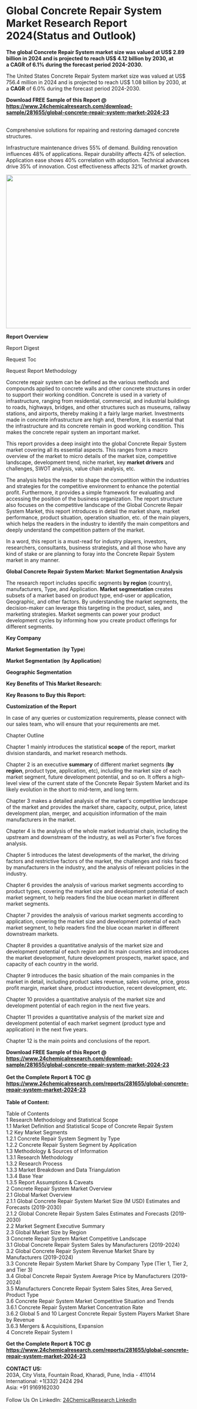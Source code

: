 <h1>Global Concrete Repair System Market Research Report 2024(Status and Outlook)</h1><p><strong>The global Concrete Repair System market size was valued at US$ 2.89 billion in 2024 and is projected to reach US$ 4.12 billion by 2030, at a CAGR of 6.1% during the forecast period 2024-2030.</strong></p><p>
</p><p>The United States Concrete Repair System market size was valued at US$ 756.4 million in 2024 and is projected to reach US$ 1.08 billion by 2030, at a <strong>CAGR</strong> of 6.0% during the forecast period 2024-2030.</p><div><b>Download FREE Sample of this Report @ 
            <a href="https://www.24chemicalresearch.com/download-sample/281655/global-concrete-repair-system-market-2024-23">
            https://www.24chemicalresearch.com/download-sample/281655/global-concrete-repair-system-market-2024-23</a></b></div><br><p>
</p><p>Comprehensive solutions for repairing and restoring damaged concrete structures.</p><p>
</p><p>Infrastructure maintenance drives 55% of demand. Building renovation influences 48% of applications. Repair durability affects 42% of selection. Application ease shows 40% correlation with adoption. Technical advances drive 35% of innovation. Cost effectiveness affects 32% of market growth.</p><p>
</p><p><img alt="" src="https://24chemicalresearch.com/assets/report-images/GlobalConcreteRepairSystemMarket.png" style="height:418px; width:731px"></p><p>
</p><p><strong>Report Overview</strong></p><p>
</p><p></p><p>
</p><p>Report Digest</p><p>
</p><p>Request Toc</p><p>
</p><p>Request Report Methodology</p><p>
</p><p>Concrete repair system can be defined as the various methods and compounds applied to concrete walls and other concrete structures in order to support their working condition. Concrete is used in a variety of infrastructure, ranging from residential, commercial, and industrial buildings to roads, highways, bridges, and other structures such as museums, railway stations, and airports, thereby making it a fairly large market. Investments made in concrete infrastructure are high and, therefore, it is essential that the infrastructure and its concrete remain in good working condition. This makes the concrete repair system an important market.</p><p>
</p><p>This report provides a deep insight into the global Concrete Repair System market covering all its essential aspects. This ranges from a macro overview of the market to micro details of the market size, competitive landscape, development trend, niche market, key <strong>market drivers</strong> and challenges, SWOT analysis, value chain analysis, etc.</p><p>
</p><p>The analysis helps the reader to shape the competition within the industries and strategies for the competitive environment to enhance the potential profit. Furthermore, it provides a simple framework for evaluating and accessing the position of the business organization. The report structure also focuses on the competitive landscape of the Global Concrete Repair System Market, this report introduces in detail the market share, market performance, product situation, operation situation, etc. of the main players, which helps the readers in the industry to identify the main competitors and deeply understand the competition pattern of the market.</p><p>
</p><p>In a word, this report is a must-read for industry players, investors, researchers, consultants, business strategists, and all those who have any kind of stake or are planning to foray into the Concrete Repair System market in any manner.</p><p>
</p><p><strong>Global Concrete Repair System Market: Market Segmentation Analysis</strong></p><p>
</p><p>The research report includes specific segments <strong>by region</strong> (country), manufacturers, Type, and Application. <strong>Market segmentation</strong> creates subsets of a market based on product type, end-user or application, Geographic, and other factors. By understanding the market segments, the decision-maker can leverage this targeting in the product, sales, and marketing strategies. Market segments can power your product development cycles by informing how you create product offerings for different segments.</p><p>
</p><p><strong>Key Company</strong></p><p>
</p><p>
</p><p><strong>Market Segmentation</strong> (<strong>by Type</strong>)</p><p>
</p><p>
</p><p><strong>Market Segmentation</strong> (<strong>by Application</strong>)</p><p>
</p><p>
</p><p><strong>Geographic Segmentation</strong></p><p>
</p><p>
</p><p><strong>Key Benefits of This Market Research:</strong></p><p>
</p><p>
</p><p><strong>Key Reasons to Buy this Report:</strong></p><p>
</p><p>
</p><p><strong>Customization of the Report</strong></p><p>
</p><p>In case of any queries or customization requirements, please connect with our sales team, who will ensure that your requirements are met.</p><p>
</p><p>Chapter Outline</p><p>
</p><p>Chapter 1 mainly introduces the statistical <strong>scope</strong> of the report, market division standards, and market research methods.</p><p>
</p><p>Chapter 2 is an executive <strong>summary</strong> of different market segments (<strong>by region</strong>, product type, application, etc), including the market size of each market segment, future development potential, and so on. It offers a high-level view of the current state of the Concrete Repair System Market and its likely evolution in the short to mid-term, and long term.</p><p>
</p><p>Chapter 3 makes a detailed analysis of the market's competitive landscape of the market and provides the market share, capacity, output, price, latest development plan, merger, and acquisition information of the main manufacturers in the market.</p><p>
</p><p>Chapter 4 is the analysis of the whole market industrial chain, including the upstream and downstream of the industry, as well as Porter's five forces analysis.</p><p>
</p><p>Chapter 5 introduces the latest developments of the market, the driving factors and restrictive factors of the market, the challenges and risks faced by manufacturers in the industry, and the analysis of relevant policies in the industry.</p><p>
</p><p>Chapter 6 provides the analysis of various market segments according to product types, covering the market size and development potential of each market segment, to help readers find the blue ocean market in different market segments.</p><p>
</p><p>Chapter 7 provides the analysis of various market segments according to application, covering the market size and development potential of each market segment, to help readers find the blue ocean market in different downstream markets.</p><p>
</p><p>Chapter 8 provides a quantitative analysis of the market size and development potential of each region and its main countries and introduces the market development, future development prospects, market space, and capacity of each country in the world.</p><p>
</p><p>Chapter 9 introduces the basic situation of the main companies in the market in detail, including product sales revenue, sales volume, price, gross profit margin, market share, product introduction, recent development, etc.</p><p>
</p><p>Chapter 10 provides a quantitative analysis of the market size and development potential of each region in the next five years.</p><p>
</p><p>Chapter 11 provides a quantitative analysis of the market size and development potential of each market segment (product type and application) in the next five years.</p><p>
</p><p>Chapter 12 is the main points and conclusions of the report.</p><div><b>Download FREE Sample of this Report @ 
            <a href="https://www.24chemicalresearch.com/download-sample/281655/global-concrete-repair-system-market-2024-23">
            https://www.24chemicalresearch.com/download-sample/281655/global-concrete-repair-system-market-2024-23</a></b></div><br><div><b>Get the Complete Report & TOC @ 
            <a href="https://www.24chemicalresearch.com/reports/281655/global-concrete-repair-system-market-2024-23">
            https://www.24chemicalresearch.com/reports/281655/global-concrete-repair-system-market-2024-23</a></b></div><br>
            <b>Table of Content:</b><p>Table of Contents<br />
 1 Research Methodology and Statistical Scope<br />
 1.1 Market Definition and Statistical Scope of Concrete Repair System<br />
 1.2 Key Market Segments<br />
 1.2.1 Concrete Repair System Segment by Type<br />
 1.2.2 Concrete Repair System Segment by Application<br />
 1.3 Methodology & Sources of Information<br />
 1.3.1 Research Methodology<br />
 1.3.2 Research Process<br />
 1.3.3 Market Breakdown and Data Triangulation<br />
 1.3.4 Base Year<br />
 1.3.5 Report Assumptions & Caveats<br />
 2 Concrete Repair System Market Overview<br />
 2.1 Global Market Overview<br />
 2.1.1 Global Concrete Repair System Market Size (M USD) Estimates and Forecasts (2019-2030)<br />
 2.1.2 Global Concrete Repair System Sales Estimates and Forecasts (2019-2030)<br />
 2.2 Market Segment Executive Summary<br />
 2.3 Global Market Size by Region<br />
 3 Concrete Repair System Market Competitive Landscape<br />
 3.1 Global Concrete Repair System Sales by Manufacturers (2019-2024)<br />
 3.2 Global Concrete Repair System Revenue Market Share by Manufacturers (2019-2024)<br />
 3.3 Concrete Repair System Market Share by Company Type (Tier 1, Tier 2, and Tier 3)<br />
 3.4 Global Concrete Repair System Average Price by Manufacturers (2019-2024)<br />
 3.5 Manufacturers Concrete Repair System Sales Sites, Area Served, Product Type<br />
 3.6 Concrete Repair System Market Competitive Situation and Trends<br />
 3.6.1 Concrete Repair System Market Concentration Rate<br />
 3.6.2 Global 5 and 10 Largest Concrete Repair System Players Market Share by Revenue<br />
 3.6.3 Mergers & Acquisitions, Expansion<br />
 4 Concrete Repair System I</p><div><b>Get the Complete Report & TOC @ 
            <a href="https://www.24chemicalresearch.com/reports/281655/global-concrete-repair-system-market-2024-23">
            https://www.24chemicalresearch.com/reports/281655/global-concrete-repair-system-market-2024-23</a></b></div><br><b>CONTACT US:</b><br>
            203A, City Vista, Fountain Road, Kharadi, Pune, India - 411014<br>
            International: +1(332) 2424 294<br>
            Asia: +91 9169162030 <br><br>
            Follow Us On LinkedIn: <a href="https://www.linkedin.com/company/24chemicalresearch/">24ChemicalResearch LinkedIn</a>